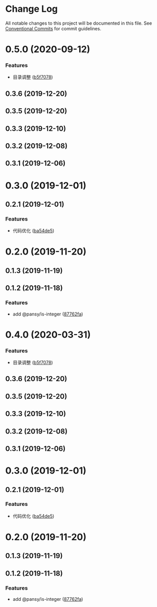 # Change Log

All notable changes to this project will be documented in this file.
See [Conventional Commits](https://conventionalcommits.org) for commit guidelines.

# 0.5.0 (2020-09-12)

### Features

- 目录调整 ([b5f7078](https://github.com/pansyjs/utils/commit/b5f707863a4865b6bbd7c8333100088fbcae902e))

## 0.3.6 (2019-12-20)

## 0.3.5 (2019-12-20)

## 0.3.3 (2019-12-10)

## 0.3.2 (2019-12-08)

## 0.3.1 (2019-12-06)

# 0.3.0 (2019-12-01)

## 0.2.1 (2019-12-01)

### Features

- 代码优化 ([ba54de5](https://github.com/pansyjs/utils/commit/ba54de5d4cae90d834b44189173cb1c05008e18f))

# 0.2.0 (2019-11-20)

## 0.1.3 (2019-11-19)

## 0.1.2 (2019-11-18)

### Features

- add @pansy/is-integer ([87762fa](https://github.com/pansyjs/utils/commit/87762fab7ea05003e3144ff22347241f6932382e))

# 0.4.0 (2020-03-31)

### Features

- 目录调整 ([b5f7078](https://github.com/pansyjs/utils/commit/b5f707863a4865b6bbd7c8333100088fbcae902e))

## 0.3.6 (2019-12-20)

## 0.3.5 (2019-12-20)

## 0.3.3 (2019-12-10)

## 0.3.2 (2019-12-08)

## 0.3.1 (2019-12-06)

# 0.3.0 (2019-12-01)

## 0.2.1 (2019-12-01)

### Features

- 代码优化 ([ba54de5](https://github.com/pansyjs/utils/commit/ba54de5d4cae90d834b44189173cb1c05008e18f))

# 0.2.0 (2019-11-20)

## 0.1.3 (2019-11-19)

## 0.1.2 (2019-11-18)

### Features

- add @pansy/is-integer ([87762fa](https://github.com/pansyjs/utils/commit/87762fab7ea05003e3144ff22347241f6932382e))
